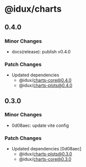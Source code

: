 # @idux/charts

## 0.4.0

### Minor Changes

- docs(release): publish v0.4.0

### Patch Changes

- Updated dependencies
  - @idux/charts-core@0.4.0
  - @idux/charts-plots@0.4.0

## 0.3.0

### Minor Changes

- 0d08aec: update vite config

### Patch Changes

- Updated dependencies [0d08aec]
  - @idux/charts-plots@0.3.0
  - @idux/charts-core@0.3.0
